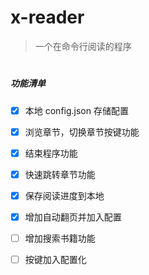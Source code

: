# x-reader

> 一个在命令行阅读的程序

#

##### 功能清单

- [x] 本地 config.json 存储配置

- [x] 浏览章节，切换章节按键功能

- [x] 结束程序功能

- [x] 快速跳转章节功能

- [x] 保存阅读进度到本地

- [X] 增加自动翻页并加入配置

- [ ] 增加搜索书籍功能

- [ ] 按键加入配置化
